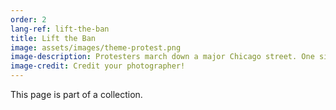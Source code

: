 ```yaml
---
order: 2
lang-ref: lift-the-ban
title: Lift the Ban
image: assets/images/theme-protest.png
image-description: Protesters march down a major Chicago street. One sign reads "Hunger March."
image-credit: Credit your photographer!
---
```


This page is part of a collection.
